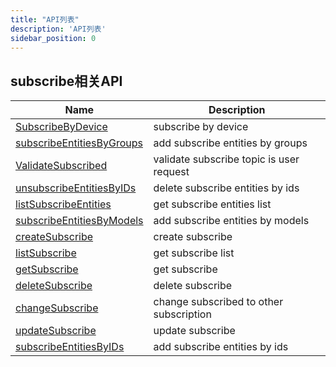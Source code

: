 ```yaml
---
title: "API列表"
description: 'API列表'
sidebar_position: 0
---
```





## subscribe相关API

| Name |  Description | 
| ---- |  ----------- | 
| [SubscribeByDevice](./method_SubscribeByDevice)|  subscribe by device |
| [subscribeEntitiesByGroups](./method_subscribeEntitiesByGroups)|  add subscribe entities by groups |
| [ValidateSubscribed](./method_ValidateSubscribed)|  validate subscribe topic is user request |
| [unsubscribeEntitiesByIDs](./method_unsubscribeEntitiesByIDs)|  delete subscribe entities by ids |
| [listSubscribeEntities](./method_listSubscribeEntities)|  get subscribe entities list |
| [subscribeEntitiesByModels](./method_subscribeEntitiesByModels)|  add subscribe entities by models |
| [createSubscribe](./method_createSubscribe)|  create subscribe |
| [listSubscribe](./method_listSubscribe)|  get subscribe list |
| [getSubscribe](./method_getSubscribe)|  get subscribe |
| [deleteSubscribe](./method_deleteSubscribe)|  delete subscribe |
| [changeSubscribe](./method_changeSubscribe)|  change subscribed to other subscription |
| [updateSubscribe](./method_updateSubscribe)|  update subscribe |
| [subscribeEntitiesByIDs](./method_subscribeEntitiesByIDs)|  add subscribe entities by ids |
